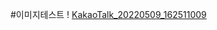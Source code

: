 #이미지테스트
! [KakaoTalk_20220509_162511009](https://user-images.githubusercontent.com/77824380/167556610-8ce9574c-5fef-44ca-bcdb-114f09cad0d1.jpg)
